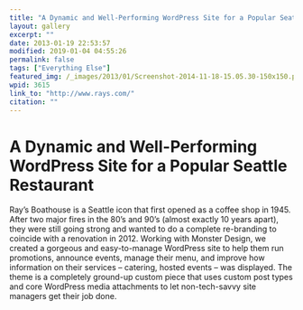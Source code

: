 ```yaml
---
title: "A Dynamic and Well-Performing WordPress Site for a Popular Seattle Restaurant"
layout: gallery
excerpt: ""
date: 2013-01-19 22:53:57
modified: 2019-01-04 04:55:26
permalink: false
tags: ["Everything Else"]
featured_img: /_images/2013/01/Screenshot-2014-11-18-15.05.30-150x150.png
wpid: 3615
link_to: "http://www.rays.com/"
citation: ""
---
```


# A Dynamic and Well-Performing WordPress Site for a Popular Seattle Restaurant

Ray’s Boathouse is a Seattle icon that first opened as a coffee shop in 1945. After two major fires in the 80’s and 90’s (almost exactly 10 years apart), they were still going strong and wanted to do a complete re-branding to coincide with a renovation in 2012. Working with Monster Design, we created a gorgeous and easy-to-manage WordPress site to help them run promotions, announce events, manage their menu, and improve how information on their services – catering, hosted events – was displayed. The theme is a completely ground-up custom piece that uses custom post types and core WordPress media attachments to let non-tech-savvy site managers get their job done.